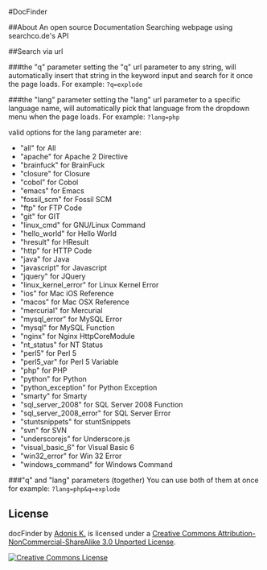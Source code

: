 #DocFinder

##About
An open source Documentation Searching webpage using searchco.de's API

##Search via url

###the "q" parameter
setting the "q" url parameter to any string, will automatically insert that string in the keyword input and search for it once the page loads. For example: `?q=explode`

###the "lang" parameter
setting the "lang" url parameter to a specific language name, will automatically pick that language from the dropdown menu when the page loads. For example: `?lang=php`

valid options for the lang parameter are:
<ul>
	<li>"all" for All</li>
	<li>"apache" for Apache 2 Directive</li>
	<li>"brainfuck" for BrainFuck</li>
	<li>"closure" for Closure</li>
	<li>"cobol" for Cobol</li>
	<li>"emacs" for Emacs</li>
	<li>"fossil_scm" for Fossil SCM</li>
	<li>"ftp" for FTP Code</li>
	<li>"git" for GIT</li>
	<li>"linux_cmd" for GNU/Linux Command</li>
	<li>"hello_world" for Hello World</li>
	<li>"hresult" for HResult</li>
	<li>"http" for HTTP Code</li>
	<li>"java" for Java</li>
	<li>"javascript" for Javascript</li>
	<li>"jquery" for JQuery</li>
	<li>"linux_kernel_error" for Linux Kernel Error</li>
	<li>"ios" for Mac iOS Reference</li>
	<li>"macos" for Mac OSX Reference</li>
	<li>"mercurial" for Mercurial</li>
	<li>"mysql_error" for MySQL Error</li>
	<li>"mysql" for MySQL Function</li>
	<li>"nginx" for Nginx HttpCoreModule</li>
	<li>"nt_status" for NT Status</li>
	<li>"perl5" for Perl 5</li>
	<li>"perl5_var" for Perl 5 Variable</li>
	<li>"php" for PHP</li>
	<li>"python" for Python</li>
	<li>"python_exception" for Python Exception</li>
	<li>"smarty" for Smarty</li>
	<li>"sql_server_2008" for SQL Server 2008 Function</li>
	<li>"sql_server_2008_error" for SQL Server Error</li>
	<li>"stuntsnippets" for stuntSnippets</li>
	<li>"svn" for SVN</li>
	<li>"underscorejs" for Underscore.js</li>
	<li>"visual_basic_6" for Visual Basic 6</li>
	<li>"win32_error" for Win 32 Error</li>
	<li>"windows_command" for Windows Command</li>
</ul>

###"q" and "lang" parameters (together)
You can use both of them at once for example: `?lang=php&q=explode`

## License

docFinder by [Adonis K.](http://adonisk.com) is licensed under a [Creative Commons Attribution-NonCommercial-ShareAlike 3.0 Unported License](http://creativecommons.org/licenses/by-nc-sa/3.0/deed.en_US).

[![Creative Commons License](http://i.creativecommons.org/l/by-nc-sa/3.0/88x31.png)](http://creativecommons.org/licenses/by-nc-sa/3.0/deed.en_US)

